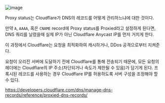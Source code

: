 
![image](https://user-images.githubusercontent.com/81006587/226903631-28bd8162-d435-48bd-a9bc-5abfc9bb8c63.png)

Proxy status는 Cloudflare가 DNS의 레코드를 어떻게 관리하느냐에 대한 것이다.

만약 `A`, `AAAA`, 혹은 `CNAME` record에 Proxy status를 Proxied라고 설정하게 된다면, DNS 쿼리를 날렸을때 실제 IP가 아닌 Cloudflare Anycast IP를 먼저 거치게 한다.

이 과정에서 Cloudflare는 요청을 최적화하여 캐시하거나, DDos 공격으로부터 지켜준다.

요청이 오리진 서버에 도달하기 전에 Cloudflare를 통해 전송되기 때문에, 모든 요청의 헤더에는 Cloudflare의 IP 주소(차단되거나 속도가 제한될 수 있음)가 담기게 된다. 프록시된 레코드를 사용하는 경우 Cloudflare IP를 허용하도록 서버 구성을 조정해야 할 수 있다.

https://developers.cloudflare.com/dns/manage-dns-records/reference/proxied-dns-records/